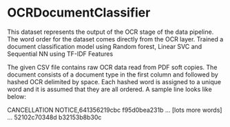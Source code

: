 # OCRDocumentClassifier
This dataset represents the output of the OCR stage of the data pipeline. The word order for the dataset comes directly from the OCR layer. Trained a document classification model using Random forest, Linear SVC and Sequential NN using TF-IDF Features

The given CSV file contains raw OCR data read from PDF soft copies. The document consists of a document type in the first column and followed by hashed OCR delimited by space. Each hashed word is assigned to a unique word and it is assumed that they are all ordered. A sample line looks like below:

CANCELLATION NOTICE,641356219cbc f95d0bea231b ... [lots more words] ... 52102c70348d b32153b8b30c



